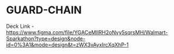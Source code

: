 # GUARD-CHAIN

Deck Link - https://www.figma.com/file/YGACeMIlRH2oNvy5sqrsMH/Walmart-Sparkathon?type=design&node-id=0%3A1&mode=design&t=zWX3vAyxIrcXqXhP-1